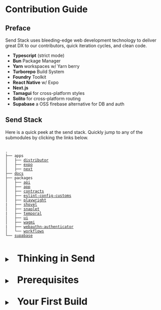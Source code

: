 <!-- markdownlint-disable MD033 -->

# Contribution Guide

## Preface

Send Stack uses bleeding-edge web development technology to deliver great DX to our contributors, quick iteration cycles, and clean code.

- **Typescript** (strict mode)
- **Bun** Package Manager
- **Yarn** workspaces w/ Yarn berry
- **Turborepo** Build System
- **Foundry** Toolkit
- **React Native** w/ Expo
- **Next.js**
- **Tamagui** for cross-platform styles
- **Solito** for cross-platform routing
- **Supabase** a OSS firebase alternative for DB and auth

## Send Stack

Here is a quick peek at the send stack. Quickly jump to any of the submodules by clicking the links below.

<pre>
<code>
.
├── apps
│   ├── <a href="https://github.com/0xsend/sendapp/tree/main/apps/distributor">distributor</a>
│   ├── <a href="https://github.com/0xsend/sendapp/tree/main/apps/expo">expo</a>
│   ├── <a href="https://github.com/0xsend/sendapp/tree/main/apps/next">next</a>
├── <a href="https://github.com/0xsend/sendapp/tree/main/docs">docs</a>
├── packages
│   ├── <a href="https://github.com/0xsend/sendapp/tree/main/packages/api">api</a>
│   ├── <a href="https://github.com/0xsend/sendapp/tree/main/packages/app">app</a>
│   ├── <a href="https://github.com/0xsend/sendapp/tree/main/packages/contracts">contracts</a>
│   ├── <a href="https://github.com/0xsend/sendapp/tree/main/packages/eslint-config-custom">eslint-config-customs</a>
│   ├── <a href="https://github.com/0xsend/sendapp/tree/main/packages/playwright">playwright</a>
|   ├── <a href="https://github.com/0xsend/sendapp/tree/main/packages/shovel">shovel</a>
│   ├── <a href="https://github.com/0xsend/sendapp/tree/main/packages/snaplet">snaplet</a>
|   ├── <a href="https://github.com/0xsend/sendapp/tree/main/packages/temporal">temporal</a>
│   ├── <a href="https://github.com/0xsend/sendapp/tree/main/packages/ui">ui</a>
│   ├── <a href="https://github.com/0xsend/sendapp/tree/main/packages/wagmi">wagmi</a>
|   ├── <a href="https://github.com/0xsend/sendapp/tree/main/packages/webauthn-authenticator">webauthn-authenticator</a>
│   └── <a href="https://github.com/0xsend/sendapp/tree/main/packages/workflows">workflows</a>
└── <a href="https://github.com/0xsend/sendapp/tree/main/supabase">supabase</a>
</code>
</pre>

<details style="padding: 1rem 0">
<summary style="font-size:20px;font-weight: bold;"><h2 style="display:inline;padding:0 1rem;">Thinking in Send</h2></summary>

Here are some things to keep in mind about thee SEND philosophy when contributing

<ul>
     <li>
      Simplicity over complexity (K.I.S.S)
     </li>
     <li>
     Don't repeat yourself (DRY)
     </li>
     <li>
     Write a test. Don't click the same button over and over
     </li>
     <li>
     Write once, Run everywhere
     </li>
   </ul>
</details>

<details style="padding: 1rem 0">
<summary style="font-size:20px;font-weight: bold;"><h2 style="display:inline;padding:0 1rem;">Prerequisites</h2></summary>

When cloning the repo, you will need to initialize the submodules:

```console
git clone --recurse-submodules https://github.com/0xsend/sendapp.git && cd sendapp
```

If you missed the `--recurse-submodules` flag, you can initialize them manually:

```console
git submodule deinit --force .
git submodule update --init --recursive
```

### Tools

You'll need a basic understanding of JS tooling

Required JS Runtime: [Node >= 20.9.0](https://nodejs.org/en/download)

#### [Yarn Package Manager](https://yarnpkg.com/)

See [yarn package manager](https://yarnpkg.com/). We are using Yarn 4 with workspaces.

```console
corepack enable
```

<details style="padding: 0.5rem 0">
<summary style="font-size:16px;font-weight: bold;"><h4 style="display:inline;padding:0 0.5rem;">Issues</h4></summary>

If you are running a M1, M2 or M3 Mac this may cause some issues.

###### Failing to install `better-sqlite3`

If you get the following error:

`error: libtool: file: Release/obj.target/sqlite3/gen/sqlite3/sqlite3.0 is not an object file (not allowed in a library)`

See the following [issue](https://github.com/TryGhost/node-sqlite3/issues/1538)
for instructions on how to solve it, essentially setting the following values
solves the issue:

```sh
export LDFLAGS="-L/opt/homebrew/opt/sqlite/lib"
export CPPFLAGS="-I/opt/homebrew/opt/sqlite/include"
export PKG_CONFIG_PATH="/opt/homebrew/opt/sqlite/lib/pkgconfig"
```

Ensure these are added to `.env.local` in the following way, so they work in tilt:

```
LDFLAGS=-L/opt/homebrew/opt/sqlite/lib
CPPFLAGS=-I/opt/homebrew/opt/sqlite/include
PKG_CONFIG_PATH=/opt/homebrew/opt/sqlite/lib/pkgconfig
```

###### JavaScript Heap Out of Memory

If you encounter "FATAL ERROR: Reached heap limit Allocation failed - JavaScript heap out of memory" errors during linting or other build processes, you need to increase the Node.js heap size.

Add the following to your `.env.local` file:

```sh
NODE_OPTIONS="--max_old_space_size=8192"
```

This allocates 4GB of memory for Node.js processes. You can adjust the value based on your system's available memory.

</details>

#### [Turborepo](https://turbo.build/repo/docs/installing#install-globally)

```console
npm install turbo --global
```

#### [Foundry](https://book.getfoundry.sh/getting-started/installation)

Installation is easiest with `foundryup`

```console!
curl -L https://foundry.paradigm.xyz | bash
```

then in a new terminal run

```console
foundryup
```

#### [Bun](https://bunpkg.com/)

```console
curl -fsSL https://bun.sh/install | bash
```

#### Brew Bundle

Many other dependencies are installed via [Homebrew](https://brew.sh/). To install all dependencies, run from the
project root:

```console
brew bundle
```

</details>

<details style="padding: 1rem 0">
<summary style="font-size:20px;font-weight:bold;"><h2 style="display:inline;padding:0 1rem;">Your First Build</h2></summary>

<h3 style="font-size:20px;font-weight:bold;">Build Steps</h3>

To streamline the project setup and build process, we recommend using [Tilt](https://docs.tilt.dev/install.html). Tilt automates and optimizes the development cycle, making it faster and more efficient. Tilt is also used for CI, so using it locally ensures that your code will build and deploy correctly in the CI environment.

### Getting Started with Tilt

First, install Tilt by following the instructions on their [installation page](https://docs.tilt.dev/install.html). Once installed, you can proceed with the following steps:

#### 1. Initialize Project with Tilt

In the project root directory, run:

```console
tilt up
```

This command will start all the services defined in the [Tiltfile](/Tiltfile), building and deploying your application in a local development environment.

##### Efficient Tilt Usage

`tilt up` will start a local Postgres database, Supabase, local Ethereum node, and local Base node. It also starts the unit tests for the application.

To save some resources on your local machine, you can limit the amount of resources used by Tilt by specifying them on the command line or disabling them in the [Tilt UI](http://localhost:10350).

This command for example will only start the Next.js web app and it's dependencies:

```console
tilt up next:web
```

You can always re-enable the disabled resources by re-running the `tilt up` command or manually enabling them in the [Tilt UI](http://localhost:10350).

#### 2. Monitoring and Logs

You can monitor the build process and access logs directly through the Tilt UI. Simply navigate to `http://localhost:10350` in your web browser to view the status of your services.

#### 3. Making Changes

With Tilt, you can make changes to your codebase, and Tilt will automatically detect these changes, rebuild, and redeploy the affected services. This live update feature ensures that you always test against the latest version of your code.

#### 4. Shutting Down

Once you're done developing, you can shut down all services by pressing `Ctrl+C` in the terminal where you ran `tilt up`.

It will leave somethings running in the background. To stop all services, run `tilt down`.

```console
❯ tilt down
Loading Tiltfile at: /Users/bigboss/src/0xsend/sendapp/Tiltfile
Loading environment from .env
Loading environment from .env.local
local: sh -c "yarn supabase stop --no-backup\n    # can be removed once supabase stop --no-backup is fixed\n    docker volume ls --filter label=com.supabase.cli.project=send | awk 'NR>1 {print $2}' | xargs -I {} docker volume rm {}"
 → Stopping containers...
 → Stopped supabase local development setup.
 → Local data are backed up to docker volume. Use docker to show them: docker volume ls --filter label=com.supabase.cli.project=send
 → supabase_storage_send
local: yarn clean
 → Done in 0s 663ms
Successfully loaded Tiltfile (3.632166166s)
```

By leveraging Tilt, you can focus more on coding and less on the setup, significantly improving your development experience with the Send Stack.

</details>
